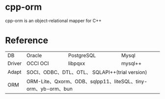 # cpp-orm
 cpp-orm is an object-relational mapper for C++
# Reference

<table>
   <tr>
      <td>DB</td>
      <td>Oracle</td>
      <td>PostgreSQL</td>
      <td>Mysql</td>
   </tr>
   <tr>
      <td>Driver</td>
      <td>OCCI OCI</td>
      <td>libpqxx</td>
      <td>mysql++</td>
   </tr>
   <tr>
      <td>Adapt</td>
      <td colspan="3"> SOCI、ODBC、DTL、OTL、 SQLAPI++(trial version) </td>
   </tr>
      <tr>
      <td>ORM</td>
      <td colspan="3"> ORM-Lite、Qxorm、ODB、sqlpp11、liteSQL、tiny-orm、yb-orm、bun </td>
   </tr>
</table>
